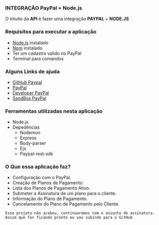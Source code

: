 ### **INTEGRAÇÃO PayPal + Node.js**

O intuito da **API** é fazer uma integração **PAYPAL** + **NODE.JS**

### **Requisitos para executar a aplicação**

* [Node.js](https://nodejs.org/en/) instalado
* [Npm](https://www.npmjs.com/get-npm) instalado
* Ter um cadastro valido no PayPal
* Terminal para comandos

### **Alguns Links de ajuda**
* [GitHub Paypal](https://github.com/paypal/PayPal-node-SDK/)
* [PayPal](https://www.paypal.com/)
* [Developer PayPal](https://developer.paypal.com/developer/applications/)
* [SandBox PayPal](https://www.sandbox.paypal.com/)

### **Ferramentas utilizadas nesta aplicação**
* Node.js
* Depedências
  * Nodemon
  * Express
  * Body-parser
  * Ejs
  * Paypal-rest-sdk


### **O Que essa aplicação faz?**
* Configuração com o PayPal.
* Creação de Planos de Pagamento.
* Lista dos Planos de Pagamento Ativo.
* Submeter a Assinatura de um plano para o cliente.
* Informação do Plano de Pagamento.
* Cancelamento do Plano de Pagamento pelo Cliente.

`Esse projeto não acabou, continuaremos com o assunto de assinatura. Assim que for ficando pronto eu vou subindo para o GitHub`